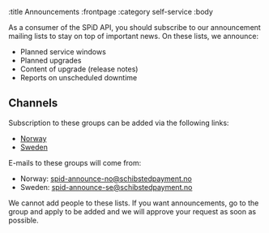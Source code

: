 :title Announcements
:frontpage
:category self-service
:body

As a consumer of the SPiD API, you should subscribe to our announcement mailing
lists to stay on top of important news. On these lists, we announce:

- Planned service windows
- Planned upgrades
- Content of upgrade (release notes)
- Reports on unscheduled downtime

## Channels

Subscription to these groups can be added via the following links:

- [Norway](https://groups.google.com/a/schibstedpayment.no/group/spid-announce-no)
- [Sweden](https://groups.google.com/a/schibstedpayment.no/group/spid-announce-se)

E-mails to these groups will come from:

- Norway: spid-announce-no@schibstedpayment.no
- Sweden: spid-announce-se@schibstedpayment.no

We cannot add people to these lists. If you want announcements, go to the group
and apply to be added and we will approve your request as soon as possible.
